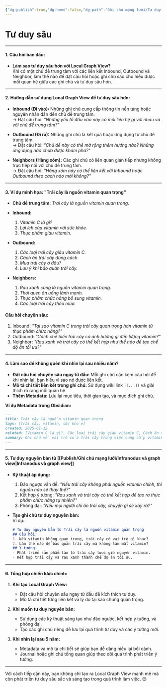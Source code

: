 ```yaml
---
{"dg-publish":true,"dg-home":false,"dg-path":"Ghi chú mạng lưới/Tư duy sâu.md","permalink":"/ghi-chu-mang-luoi/tu-duy-sau/","dgPassFrontmatter":true,"updated":"2025-01-12T15:16:54.665+07:00"}
---
```


# Tư duy sâu
---

#### **1. Câu hỏi ban đầu:**

- **Làm sao tư duy sâu hơn với Local Graph View?**  
    Khi có một chủ đề trung tâm với các liên kết Inbound, Outbound và Neighbor, làm thế nào để đặt câu hỏi hoặc ghi chú sao cho hiểu được mối quan hệ giữa các ghi chú và tư duy sâu hơn.

---

#### **2. Hướng dẫn sử dụng Local Graph View để tư duy sâu hơn:**

- **Inbound (Đi vào):** Những ghi chú cung cấp thông tin nền tảng hoặc nguyên nhân dẫn đến chủ đề trung tâm.  
    → Đặt câu hỏi: _"Những yếu tố đầu vào này có mối liên hệ gì với nhau và với chủ đề trung tâm?"_
    
- **Outbound (Đi ra):** Những ghi chú là kết quả hoặc ứng dụng từ chủ đề trung tâm.  
    → Đặt câu hỏi: _"Chủ đề này có thể mở rộng thêm hướng nào? Những ứng dụng nào chưa được khám phá?"_
    
- **Neighbors (Hàng xóm):** Các ghi chú có liên quan gián tiếp nhưng không trực tiếp nối với chủ đề trung tâm.  
    → Đặt câu hỏi: _"Hàng xóm này có thể liên kết với Inbound hoặc Outbound theo cách nào mới không?"_
    

---

#### **3. Ví dụ minh họa: "Trái cây là nguồn vitamin quan trọng"**

- **Chủ đề trung tâm:** _Trái cây là nguồn vitamin quan trọng_.
    
- **Inbound:**
    
    1. _Vitamin C là gì?_
    2. _Lợi ích của vitamin với sức khỏe._
    3. _Thực phẩm giàu vitamin._
- **Outbound:**
    
    1. _Các loại trái cây giàu vitamin C._
    2. _Cách ăn trái cây đúng cách._
    3. _Mua trái cây ở đâu?_
    4. _Lưu ý khi bảo quản trái cây._
- **Neighbors:**
    
    1. _Rau xanh cũng là nguồn vitamin quan trọng._
    2. _Thói quen ăn uống lành mạnh._
    3. _Thực phẩm chức năng bổ sung vitamin._
    4. _Các loại trái cây theo mùa._

#### **Câu hỏi chuyên sâu:**

1. Inbound: _"Tại sao vitamin C trong trái cây quan trọng hơn vitamin từ thực phẩm chức năng?"_
2. Outbound: _"Cách chế biến trái cây có ảnh hưởng gì đến lượng vitamin?"_
3. Neighbor: _"Rau xanh và trái cây có thể kết hợp như thế nào để tạo chế độ ăn tối ưu?"_

---

#### **4. Làm sao để không quên khi nhìn lại sau nhiều năm?**

- **Đặt câu hỏi chuyên sâu ngay từ đầu:** Mỗi ghi chú cần kèm câu hỏi để khi nhìn lại, bạn hiểu vì sao nó được liên kết.
- **Mô tả chi tiết liên kết trong ghi chú:** Sử dụng wiki link `[[...]]` và giải thích rõ ràng mối quan hệ.
- **Thêm Metadata:** Lưu lại mục tiêu, thời gian tạo, và mục đích ghi chú.

**Ví dụ Metadata trong Obsidian:**

```markdown
---
title: Trái cây là nguồn vitamin quan trọng
tags: [trái cây, vitamin, sức khỏe]
created: 2025-01-12
related: [Vitamin C là gì?, Các loại trái cây giàu vitamin C, Cách ăn trái cây đúng cách]
summary: Ghi chú về vai trò của trái cây trong việc cung cấp vitamin, đặc biệt là vitamin C.
---
```

---

#### **5. Tư duy nguyên bản từ  [[Publish/Ghi chú mạng lưới/Infranodus và graph view\|Infranodus và graph view]]**

- **Kỹ thuật áp dụng:**
    
    1. Đảo ngược vấn đề: _"Nếu trái cây không phải nguồn vitamin chính, thì nguồn nào sẽ thay thế?"_
    2. Kết hợp ý tưởng: _"Rau xanh và trái cây có thể kết hợp để tạo ra thực phẩm chức năng tự nhiên?"_
    3. Phóng đại: _"Nếu mọi người chỉ ăn trái cây, chuyện gì sẽ xảy ra?"_
- **Tạo ghi chú tư duy nguyên bản:**  
    Ví dụ:
    
    ```markdown
    # Tư duy nguyên bản từ Trái cây là nguồn vitamin quan trọng
    ## Câu hỏi: 
    1. Nếu vitamin không quan trọng, trái cây có vai trò gì khác?
    2. Làm thế nào để bảo quản trái cây mà không làm mất vitamin?
    ## Ý tưởng:
    - Phát triển sản phẩm làm từ trái cây tươi giữ nguyên vitamin.
    - Kết hợp trái cây và rau xanh thành chế độ ăn tối ưu.
    ```
    

---

#### **6. Tổng hợp chiến lược chính:**

1. **Khi tạo Local Graph View:**
    
    - Đặt câu hỏi chuyên sâu ngay từ đầu để kích thích tư duy.
    - Mô tả chi tiết từng liên kết và lý do tại sao chúng quan trọng.
2. **Khi muốn tư duy nguyên bản:**
    
    - Sử dụng các kỹ thuật sáng tạo như đảo ngược, kết hợp ý tưởng, và phóng đại.
    - Tạo các ghi chú riêng để lưu lại quá trình tư duy và các ý tưởng mới.
3. **Khi nhìn lại sau 5 năm:**
    
    - Metadata và mô tả chi tiết sẽ giúp bạn dễ dàng hiểu lại bối cảnh.
    - Journal hoặc ghi chú tổng quan giúp theo dõi quá trình phát triển ý tưởng.

---

Với cách tiếp cận này, bạn không chỉ tạo ra Local Graph View mạnh mẽ mà còn phát triển tư duy sâu sắc và sáng tạo trong quá trình làm việc. 😊